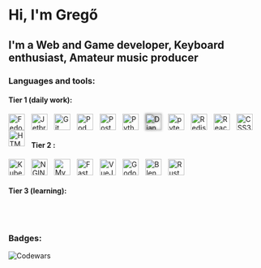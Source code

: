 # Hi, I'm Gregő

## I'm a Web and Game developer, Keyboard enthusiast, Amateur music producer

### Languages and tools:
#### Tier 1 (daily work):
<img align="left" alt="Fedora Linux" width="32px" src="https://cdn.jsdelivr.net/gh/devicons/devicon/icons/fedora/fedora-original.svg" style="padding-right:10px;"/>
<img align="left" alt="Jetbrains tools" width="32px" src="https://cdn.jsdelivr.net/gh/devicons/devicon/icons/jetbrains/jetbrains-original.svg" style="padding-right:10px;"/>
<img align="left" alt="Git tools" width="32px" src="https://cdn.jsdelivr.net/gh/devicons/devicon/icons/git/git-original.svg" style="padding-right:10px;"/>
<img align="left" alt="Podman" width="32px" src="https://cdn.jsdelivr.net/gh/devicons/devicon/icons/podman/podman-original.svg" style="padding-right:10px;"/>
<img align="left" alt="PostgreSQL" width="32px" src="https://cdn.jsdelivr.net/gh/devicons/devicon/icons/postgresql/postgresql-plain.svg" style="padding-right:10px;" />
<img align="left" alt="Python" width="32px" src="https://cdn.jsdelivr.net/gh/devicons/devicon/icons/python/python-original.svg" style="padding-right:10px;"/>
<img align="left" alt="Django" width="32px" src="https://cdn.jsdelivr.net/gh/devicons/devicon/icons/django/django-plain.svg" style="padding-right:10px; filter:drop-shadow(0px 0px 2px #555555);"/>
<img align="left" alt="pytest" width="32px" src="https://cdn.jsdelivr.net/gh/devicons/devicon/icons/pytest/pytest-original.svg" style="padding-right:10px;"  />
<img align="left" alt="Redis" width="32px" src="https://cdn.jsdelivr.net/gh/devicons/devicon/icons/redis/redis-plain.svg" style="padding-right:10px;" />
<img align="left" alt="React" width="32px" src="https://cdn.jsdelivr.net/gh/devicons/devicon/icons/react/react-original.svg" style="padding-right:10px;"/>
<img align="left" alt="CSS3" width="32px" src="https://cdn.jsdelivr.net/gh/devicons/devicon/icons/css3/css3-original.svg" style="padding-right:10px;"/>
<img align="left" alt="HTML5" width="32px" src="https://cdn.jsdelivr.net/gh/devicons/devicon/icons/html5/html5-original.svg" style="padding-right:10px;"/>

<br />
<br />

#### Tier 2 :
<img align="left" alt="Kubernetes" width="32px" src="https://cdn.jsdelivr.net/gh/devicons/devicon/icons/kubernetes/kubernetes-plain.svg" style="padding-right:10px;" />
<img align="left" alt="NGINX" width="32px" src="https://cdn.jsdelivr.net/gh/devicons/devicon/icons/nginx/nginx-original.svg" style="padding-right:10px;" />
<img align="left" alt="MySQL" width="32px" src="https://cdn.jsdelivr.net/gh/devicons/devicon/icons/mysql/mysql-original.svg" style="padding-right:10px;"/>
<img align="left" alt="FastAPI" width="32px" src="https://cdn.jsdelivr.net/gh/devicons/devicon/icons/fastapi/fastapi-original.svg" style="padding-right:10px;"  />
<img align="left" alt="VueJS" width="32px" src="https://cdn.jsdelivr.net/gh/devicons/devicon/icons/vuejs/vuejs-original.svg" style="padding-right:10px;"  />
<img align="left" alt="Godot" width="32px" src="https://cdn.jsdelivr.net/gh/devicons/devicon/icons/godot/godot-original.svg" style="padding-right:10px;"  />
<img align="left" alt="Blender" width="32px" src="https://cdn.jsdelivr.net/gh/devicons/devicon/icons/blender/blender-original.svg" style="padding-right:10px;" />
<img align="left" alt="Rust" width="32px" src="https://cdn.jsdelivr.net/gh/devicons/devicon/icons/rust/rust-plain.svg" style="padding-right:10px;" />

<br/>
<br/>

#### Tier 3 (learning):


<br />
<br />

### Badges:
<img align="left" alt="Codewars" src="https://www.codewars.com/users/KenguruHUN/badges/small" />
